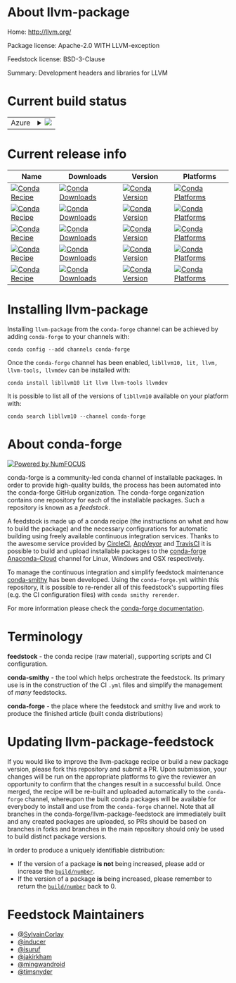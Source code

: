 About llvm-package
==================

Home: http://llvm.org/

Package license: Apache-2.0 WITH LLVM-exception

Feedstock license: BSD-3-Clause

Summary: Development headers and libraries for LLVM



Current build status
====================


<table>
    
  <tr>
    <td>Azure</td>
    <td>
      <details>
        <summary>
          <a href="https://dev.azure.com/conda-forge/feedstock-builds/_build/latest?definitionId=593&branchName=master">
            <img src="https://dev.azure.com/conda-forge/feedstock-builds/_apis/build/status/llvmdev-feedstock?branchName=master">
          </a>
        </summary>
        <table>
          <thead><tr><th>Variant</th><th>Status</th></tr></thead>
          <tbody><tr>
              <td>linux_64</td>
              <td>
                <a href="https://dev.azure.com/conda-forge/feedstock-builds/_build/latest?definitionId=593&branchName=master">
                  <img src="https://dev.azure.com/conda-forge/feedstock-builds/_apis/build/status/llvmdev-feedstock?branchName=master&jobName=linux&configuration=linux_64_" alt="variant">
                </a>
              </td>
            </tr><tr>
              <td>linux_aarch64</td>
              <td>
                <a href="https://dev.azure.com/conda-forge/feedstock-builds/_build/latest?definitionId=593&branchName=master">
                  <img src="https://dev.azure.com/conda-forge/feedstock-builds/_apis/build/status/llvmdev-feedstock?branchName=master&jobName=linux&configuration=linux_aarch64_" alt="variant">
                </a>
              </td>
            </tr><tr>
              <td>linux_ppc64le</td>
              <td>
                <a href="https://dev.azure.com/conda-forge/feedstock-builds/_build/latest?definitionId=593&branchName=master">
                  <img src="https://dev.azure.com/conda-forge/feedstock-builds/_apis/build/status/llvmdev-feedstock?branchName=master&jobName=linux&configuration=linux_ppc64le_" alt="variant">
                </a>
              </td>
            </tr><tr>
              <td>osx_64</td>
              <td>
                <a href="https://dev.azure.com/conda-forge/feedstock-builds/_build/latest?definitionId=593&branchName=master">
                  <img src="https://dev.azure.com/conda-forge/feedstock-builds/_apis/build/status/llvmdev-feedstock?branchName=master&jobName=osx&configuration=osx_64_" alt="variant">
                </a>
              </td>
            </tr><tr>
              <td>win_64_target_platformwin-64</td>
              <td>
                <a href="https://dev.azure.com/conda-forge/feedstock-builds/_build/latest?definitionId=593&branchName=master">
                  <img src="https://dev.azure.com/conda-forge/feedstock-builds/_apis/build/status/llvmdev-feedstock?branchName=master&jobName=win&configuration=win_64_target_platformwin-64" alt="variant">
                </a>
              </td>
            </tr>
          </tbody>
        </table>
      </details>
    </td>
  </tr>
</table>

Current release info
====================

| Name | Downloads | Version | Platforms |
| --- | --- | --- | --- |
| [![Conda Recipe](https://img.shields.io/badge/recipe-libllvm10-green.svg)](https://anaconda.org/conda-forge/libllvm10) | [![Conda Downloads](https://img.shields.io/conda/dn/conda-forge/libllvm10.svg)](https://anaconda.org/conda-forge/libllvm10) | [![Conda Version](https://img.shields.io/conda/vn/conda-forge/libllvm10.svg)](https://anaconda.org/conda-forge/libllvm10) | [![Conda Platforms](https://img.shields.io/conda/pn/conda-forge/libllvm10.svg)](https://anaconda.org/conda-forge/libllvm10) |
| [![Conda Recipe](https://img.shields.io/badge/recipe-lit-green.svg)](https://anaconda.org/conda-forge/lit) | [![Conda Downloads](https://img.shields.io/conda/dn/conda-forge/lit.svg)](https://anaconda.org/conda-forge/lit) | [![Conda Version](https://img.shields.io/conda/vn/conda-forge/lit.svg)](https://anaconda.org/conda-forge/lit) | [![Conda Platforms](https://img.shields.io/conda/pn/conda-forge/lit.svg)](https://anaconda.org/conda-forge/lit) |
| [![Conda Recipe](https://img.shields.io/badge/recipe-llvm-green.svg)](https://anaconda.org/conda-forge/llvm) | [![Conda Downloads](https://img.shields.io/conda/dn/conda-forge/llvm.svg)](https://anaconda.org/conda-forge/llvm) | [![Conda Version](https://img.shields.io/conda/vn/conda-forge/llvm.svg)](https://anaconda.org/conda-forge/llvm) | [![Conda Platforms](https://img.shields.io/conda/pn/conda-forge/llvm.svg)](https://anaconda.org/conda-forge/llvm) |
| [![Conda Recipe](https://img.shields.io/badge/recipe-llvm--tools-green.svg)](https://anaconda.org/conda-forge/llvm-tools) | [![Conda Downloads](https://img.shields.io/conda/dn/conda-forge/llvm-tools.svg)](https://anaconda.org/conda-forge/llvm-tools) | [![Conda Version](https://img.shields.io/conda/vn/conda-forge/llvm-tools.svg)](https://anaconda.org/conda-forge/llvm-tools) | [![Conda Platforms](https://img.shields.io/conda/pn/conda-forge/llvm-tools.svg)](https://anaconda.org/conda-forge/llvm-tools) |
| [![Conda Recipe](https://img.shields.io/badge/recipe-llvmdev-green.svg)](https://anaconda.org/conda-forge/llvmdev) | [![Conda Downloads](https://img.shields.io/conda/dn/conda-forge/llvmdev.svg)](https://anaconda.org/conda-forge/llvmdev) | [![Conda Version](https://img.shields.io/conda/vn/conda-forge/llvmdev.svg)](https://anaconda.org/conda-forge/llvmdev) | [![Conda Platforms](https://img.shields.io/conda/pn/conda-forge/llvmdev.svg)](https://anaconda.org/conda-forge/llvmdev) |

Installing llvm-package
=======================

Installing `llvm-package` from the `conda-forge` channel can be achieved by adding `conda-forge` to your channels with:

```
conda config --add channels conda-forge
```

Once the `conda-forge` channel has been enabled, `libllvm10, lit, llvm, llvm-tools, llvmdev` can be installed with:

```
conda install libllvm10 lit llvm llvm-tools llvmdev
```

It is possible to list all of the versions of `libllvm10` available on your platform with:

```
conda search libllvm10 --channel conda-forge
```


About conda-forge
=================

[![Powered by NumFOCUS](https://img.shields.io/badge/powered%20by-NumFOCUS-orange.svg?style=flat&colorA=E1523D&colorB=007D8A)](http://numfocus.org)

conda-forge is a community-led conda channel of installable packages.
In order to provide high-quality builds, the process has been automated into the
conda-forge GitHub organization. The conda-forge organization contains one repository
for each of the installable packages. Such a repository is known as a *feedstock*.

A feedstock is made up of a conda recipe (the instructions on what and how to build
the package) and the necessary configurations for automatic building using freely
available continuous integration services. Thanks to the awesome service provided by
[CircleCI](https://circleci.com/), [AppVeyor](https://www.appveyor.com/)
and [TravisCI](https://travis-ci.com/) it is possible to build and upload installable
packages to the [conda-forge](https://anaconda.org/conda-forge)
[Anaconda-Cloud](https://anaconda.org/) channel for Linux, Windows and OSX respectively.

To manage the continuous integration and simplify feedstock maintenance
[conda-smithy](https://github.com/conda-forge/conda-smithy) has been developed.
Using the ``conda-forge.yml`` within this repository, it is possible to re-render all of
this feedstock's supporting files (e.g. the CI configuration files) with ``conda smithy rerender``.

For more information please check the [conda-forge documentation](https://conda-forge.org/docs/).

Terminology
===========

**feedstock** - the conda recipe (raw material), supporting scripts and CI configuration.

**conda-smithy** - the tool which helps orchestrate the feedstock.
                   Its primary use is in the construction of the CI ``.yml`` files
                   and simplify the management of *many* feedstocks.

**conda-forge** - the place where the feedstock and smithy live and work to
                  produce the finished article (built conda distributions)


Updating llvm-package-feedstock
===============================

If you would like to improve the llvm-package recipe or build a new
package version, please fork this repository and submit a PR. Upon submission,
your changes will be run on the appropriate platforms to give the reviewer an
opportunity to confirm that the changes result in a successful build. Once
merged, the recipe will be re-built and uploaded automatically to the
`conda-forge` channel, whereupon the built conda packages will be available for
everybody to install and use from the `conda-forge` channel.
Note that all branches in the conda-forge/llvm-package-feedstock are
immediately built and any created packages are uploaded, so PRs should be based
on branches in forks and branches in the main repository should only be used to
build distinct package versions.

In order to produce a uniquely identifiable distribution:
 * If the version of a package **is not** being increased, please add or increase
   the [``build/number``](https://conda.io/docs/user-guide/tasks/build-packages/define-metadata.html#build-number-and-string).
 * If the version of a package **is** being increased, please remember to return
   the [``build/number``](https://conda.io/docs/user-guide/tasks/build-packages/define-metadata.html#build-number-and-string)
   back to 0.

Feedstock Maintainers
=====================

* [@SylvainCorlay](https://github.com/SylvainCorlay/)
* [@inducer](https://github.com/inducer/)
* [@isuruf](https://github.com/isuruf/)
* [@jakirkham](https://github.com/jakirkham/)
* [@mingwandroid](https://github.com/mingwandroid/)
* [@timsnyder](https://github.com/timsnyder/)

